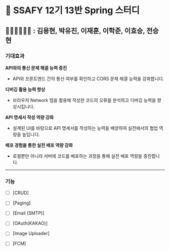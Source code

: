 # 🍃 SSAFY 12기 13반 Spring 스터디
## 👩🏻‍💻👨🏻‍💻 : 김용현, 박유진, 이재훈, 이학준, 이효승, 전승현

### 기대효과

**API와의 통신 문제 해결 능력 증진**

- API와 프론트엔드 간의 통신 여부를 확인하고 CORS 문제 해결 능력을 강화합니다.

**디버깅 활용 능력 향상**

- 브라우저 Network 탭을 활용해 작성한 코드의 오류를 분석하고 디버깅 능력을 향상시킵니다.

**API 명세서 작성 역량 강화**

- 설계된 UI를 바탕으로 API 명세서를 작성하는 능력을 배양하여 실전에서의 협업 역량을 높입니다.

**배포 경험을 통한 실전 배포 역량 강화**

- 로컬뿐만 아니라 서버에 코드를 배포하는 과정을 통해 실전 배포 역량을 증진합니다.

---

### 기능

- [ ] [CRUD]

- [ ] [Paging]

- [ ] [Email (SMTP)]

- [ ] [OAuth(KAKAO)]

- [ ] [Image Uploader]

- [ ] [FCM]

